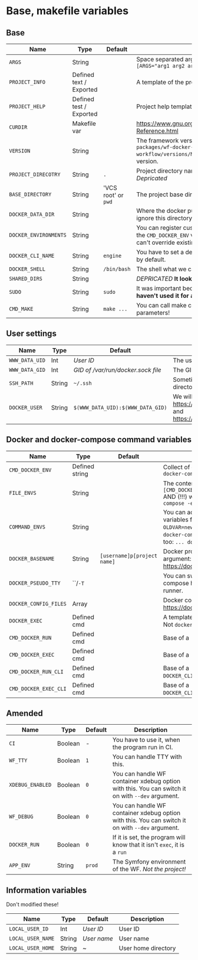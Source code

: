 Base, makefile variables
========================

## Base

| Name | Type | Default | Description |
| ---- | ---- | ------- | ----------- |
| `ARGS` | String |  | Space separated args from command: `wf [command] [ARGS="arg1 arg2 arg3"]` |
| `PROJECT_INFO` | Defined text / Exported |  | A template of the project info, for the `wf info` command |
| `PROJECT_HELP` | Defined test / Exported |  | Project help template |
| `CURDIR` | Makefile var |  | https://www.gnu.org/software/make/manual/html_node/Quick-Reference.html |
| `VERSION` | String |  | The framework version what we are currently using. See `packages/wf-docker-workflow/opt/wf-docker-workflow/versions/Makefile.X.X.X` files, where `X.X.X` is the version. |
| `PROJECT_DIRECOTRY` | String | `.` | Project directory name, if the project is a subdirectory. *Depricated* |
| `BASE_DIRECTORY` | String | 'VCS root' or `pwd` | The project base directory, where we try to find eg `.wf.yml` file |
| `DOCKER_DATA_DIR` | String |  | Where the docker put the data files, eg mysql files. You should ignore this directory from jor VCS. |
| `DOCKER_ENVIRONMENTS` | String |  | You can register custom environment variables to begining of the `CMD_DOCKER_ENV` variable. You can define new variables, you can't override existing with this. |
| `DOCKER_CLI_NAME` | String | `engine` | You have to set a default **cli** container. The program will use it by default. |
| `DOCKER_SHELL` | String | `/bin/bash` | The shell what we call eg `enter` command |
| `SHARED_DIRS` | String |  | *DEPRICATED* **It looks like we haven't used it for a while** |
| `SUDO` | String | `sudo` | It was important because of Gitlab CI runner. **It looks like we haven't used it for a while** |
| `CMD_MAKE` | String | `make ...` | You can call make commands with this. It contains the main parameters! |

## User settings

| Name | Type | Default | Description |
| ---- | ---- | ------- | ----------- |
| `WWW_DATA_UID` | Int | *User ID* | The user ID what the program needs to use. |
| `WWW_DATA_GID` | Int | *GID of /var/run/docker.sock file* | The GID what the program needs to use. |
| `SSH_PATH` | String | `~/.ssh` | Sometimes we need the path of user SSH directory. Eg: deploying |
| `DOCKER_USER` | String | `$(WWW_DATA_UID):$(WWW_DATA_GID)` | We will set it by the `--user` argument: https://docs.docker.com/compose/reference/exec/ and https://docs.docker.com/compose/reference/run/ |

## Docker and docker-compose command variables

| Name | Type | Default | Description |
| ---- | ---- | ------- | ----------- |
| `CMD_DOCKER_ENV` | Defined string |  | Collect of environment variables: `[CMD_DOCKER_ENV] ... docker-compose ...` |
| `FILE_ENVS` | String |  | The content of the `WF_ENV_FILE_NAME` / `.wf.env` file: `[CMD_DOCKER_ENV] [FILE_ENVS] ... docker-compose ...` AND (!!!) we get it to the container too: `... docker-compose -e [FILE_ENVS] ...` |
| `COMMAND_ENVS` | String |  | You can add new or change/override existing env variables from command line: `wf -e NEWVAR=12 -e OLDVAR=newvalue` Using: `... [COMMAND_ENVS] ... docker-compose ...` AND (!!!) we get it to the container too: `... docker-compose -e [COMMAND_ENVS] ...` |
| `DOCKER_BASENAME` | String | `[username]p[project name]` | Docker project name, see the `-p, --project-name` argument: https://docs.docker.com/compose/reference/overview/ |
| `DOCKER_PSEUDO_TTY` | ``/`-T` |  | You can switch the TTY off. By default docker-compose has switched on TTY. It should be eg at gitlab runner. |
| `DOCKER_CONFIG_FILES` | Array |  | Docker compose file list, see `-f, --file` argument: https://docs.docker.com/compose/reference/overview/ |
| `DOCKER_EXEC` | Defined cmd |  | A template command for executing: `docker exec ...` Not `docker-compose`! |
| `CMD_DOCKER_RUN` | Defined cmd |  | Base of a `... docker-compose run --rm ...` command |
| `CMD_DOCKER_EXEC` | Defined cmd |  | Base of a `... docker-compose exec ...` command |
| `CMD_DOCKER_RUN_CLI` | Defined cmd |  | Base of a `... docker-compose exec ...` command in `DOCKER_CLI_NAME` container |
| `CMD_DOCKER_EXEC_CLI` | Defined cmd |  | Base of a `... docker-compose exec ...` command in `DOCKER_CLI_NAME` container |

## Amended

| Name | Type | Default | Description |
| ---- | ---- | ------- | ----------- |
| `CI` | Boolean | - | You have to use it, when the program run in CI. |
| `WF_TTY` | Boolean | `1` | You can handle TTY with this. |
| `XDEBUG_ENABLED` | Boolean | `0` | You can handle WF container xdebug option with this. You can switch it on with `--dev` argument. |
| `WF_DEBUG` | Boolean | `0` | You can handle WF container xdebug option with this. You can switch it on with `--dev` argument. |
| `DOCKER_RUN`  | Boolean | `0` | If it is set, the program will know that it isn't `exec`, it is a `run` |
| `APP_ENV`  | String | `prod` | The Symfony environment of the WF. *Not the project!* |

## Information variables

Don't modified these!

| Name | Type | Default | Description |
| ---- | ---- | ------- | ----------- |
| `LOCAL_USER_ID` | Int | *User ID* | User ID |
| `LOCAL_USER_NAME` | String | *User name* | User name |
| `LOCAL_USER_HOME` | String | *~* | User home directory |
